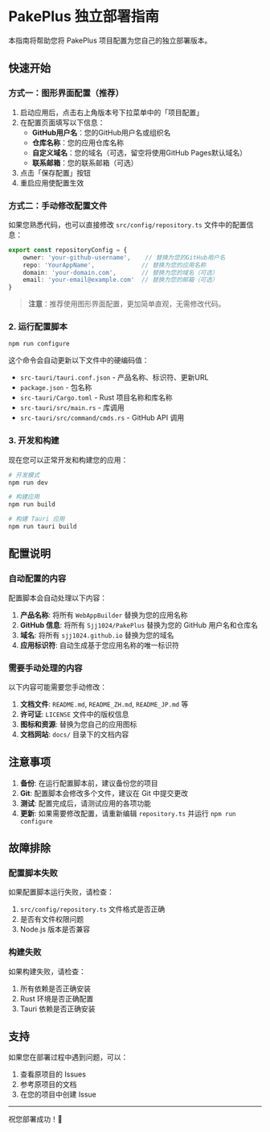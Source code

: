 # PakePlus 独立部署指南

本指南将帮助您将 PakePlus 项目配置为您自己的独立部署版本。

## 快速开始

### 方式一：图形界面配置（推荐）

1. 启动应用后，点击右上角版本号下拉菜单中的「项目配置」
2. 在配置页面填写以下信息：
   - **GitHub用户名**：您的GitHub用户名或组织名
   - **仓库名称**：您的应用仓库名称
   - **自定义域名**：您的域名（可选，留空将使用GitHub Pages默认域名）
   - **联系邮箱**：您的联系邮箱（可选）
3. 点击「保存配置」按钮
4. 重启应用使配置生效

### 方式二：手动修改配置文件

如果您熟悉代码，也可以直接修改 `src/config/repository.ts` 文件中的配置信息：

```typescript
export const repositoryConfig = {
    owner: 'your-github-username',    // 替换为您的GitHub用户名
    repo: 'YourAppName',             // 替换为您的应用名称
    domain: 'your-domain.com',       // 替换为您的域名（可选）
    email: 'your-email@example.com'  // 替换为您的邮箱（可选）
}
```

> **注意**：推荐使用图形界面配置，更加简单直观，无需修改代码。

### 2. 运行配置脚本

```bash
npm run configure
```

这个命令会自动更新以下文件中的硬编码值：
- `src-tauri/tauri.conf.json` - 产品名称、标识符、更新URL
- `package.json` - 包名称
- `src-tauri/Cargo.toml` - Rust 项目名称和库名称
- `src-tauri/src/main.rs` - 库调用
- `src-tauri/src/command/cmds.rs` - GitHub API 调用

### 3. 开发和构建

现在您可以正常开发和构建您的应用：

```bash
# 开发模式
npm run dev

# 构建应用
npm run build

# 构建 Tauri 应用
npm run tauri build
```

## 配置说明

### 自动配置的内容

配置脚本会自动处理以下内容：

1. **产品名称**: 将所有 `WebAppBuilder` 替换为您的应用名称
2. **GitHub 信息**: 将所有 `Sjj1024/PakePlus` 替换为您的 GitHub 用户名和仓库名
3. **域名**: 将所有 `sjj1024.github.io` 替换为您的域名
4. **应用标识符**: 自动生成基于您应用名称的唯一标识符

### 需要手动处理的内容

以下内容可能需要您手动修改：

1. **文档文件**: `README.md`, `README_ZH.md`, `README_JP.md` 等
2. **许可证**: `LICENSE` 文件中的版权信息
3. **图标和资源**: 替换为您自己的应用图标
4. **文档网站**: `docs/` 目录下的文档内容

## 注意事项

1. **备份**: 在运行配置脚本前，建议备份您的项目
2. **Git**: 配置脚本会修改多个文件，建议在 Git 中提交更改
3. **测试**: 配置完成后，请测试应用的各项功能
4. **更新**: 如果需要修改配置，请重新编辑 `repository.ts` 并运行 `npm run configure`

## 故障排除

### 配置脚本失败

如果配置脚本运行失败，请检查：
1. `src/config/repository.ts` 文件格式是否正确
2. 是否有文件权限问题
3. Node.js 版本是否兼容

### 构建失败

如果构建失败，请检查：
1. 所有依赖是否正确安装
2. Rust 环境是否正确配置
3. Tauri 依赖是否正确安装

## 支持

如果您在部署过程中遇到问题，可以：
1. 查看原项目的 Issues
2. 参考原项目的文档
3. 在您的项目中创建 Issue

---

祝您部署成功！🎉